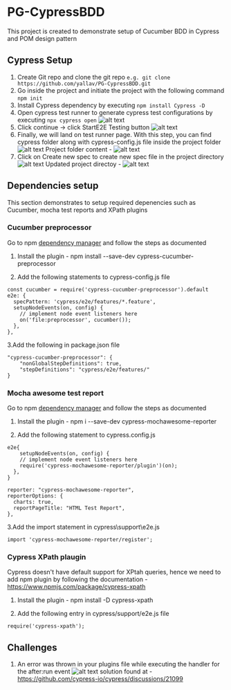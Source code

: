 # PG-CypressBDD

This project is created to demonstrate setup of Cucumber BDD in Cypress and POM design pattern

## Cypress Setup

1. Create Git repo and clone the git repo
   `e.g. git clone https://github.com/yallav/PG-CypressBDD.git`
2. Go inside the project and initiate the project with the following command
   `npm init`
3. Install Cypress dependency by executing
   `npm install Cypress -D`
4. Open cypress test runner to generate cypress test configurations by executing
   `npx cypress open`
   ![alt text](/documentation/image-1.png)
5. Click continue -> click StartE2E Testing button
   ![alt text](/documentation/image-2.png)
6. Finally, we will land on test runner page. With this step, you can find cypress folder along with cypress-config.js file inside the project folder
   ![alt text](/documentation/image-3.png)
   Project folder content -
   ![alt text](/documentation/image-4.png)
7. Click on Create new spec to create new spec file in the project directory
   ![alt text](/documentation/image-5.png)
   Updated project directoy -
   ![alt text](/documentation/image-6.png)

## Dependencies setup

This section demonstrates to setup required depenencies such as Cucumber, mocha test reports and XPath plugins

### Cucumber preprocessor

Go to npm [dependency manager](https://www.npmjs.com/package/cypress-cucumber-preprocessor) and follow the steps as documented

1. Install the plugin - npm install --save-dev cypress-cucumber-preprocessor

2. Add the following statements to cypress-config.js file

```
const cucumber = require('cypress-cucumber-preprocessor').default
e2e: {
  specPattern: 'cypress/e2e/features/*.feature',
  setupNodeEvents(on, config) {
    // implement node event listeners here
    on('file:preprocessor', cucumber());
  },
},

```

3.Add the following in package.json file

```
"cypress-cucumber-preprocessor": {
    "nonGlobalStepDefinitions": true,
    "stepDefinitions": "cypress/e2e/features/"
}
```

### Mocha awesome test report

Go to npm [dependency manager](https://www.npmjs.com/package/cypress-mochawesome-reporter) and follow the steps as documented

1. Install the plugin - npm i --save-dev cypress-mochawesome-reporter

2. Add the following statement to cypress.config.js

```
e2e{
    setupNodeEvents(on, config) {
    // implement node event listeners here
    require('cypress-mochawesome-reporter/plugin')(on);
  },
}

reporter: "cypress-mochawesome-reporter",
reporterOptions: {
  charts: true,
  reportPageTitle: "HTML Test Report",
},

```

3.Add the import statement in cypress\support\e2e.js

```
import 'cypress-mochawesome-reporter/register';
```

### Cypress XPath plaugin

Cypress doesn't have default support for XPtah queries, hence we need to add npm plugin by following the documentation -https://www.npmjs.com/package/cypress-xpath

1. Install the plugin - npm install -D cypress-xpath

2. Add the following entry in cypress/support/e2e.js file

```
require('cypress-xpath');
```

## Challenges

1. An error was thrown in your plugins file while executing the handler for the after:run event
   ![alt text](/documentation/image-7.png)
   solution found at - https://github.com/cypress-io/cypress/discussions/21099
